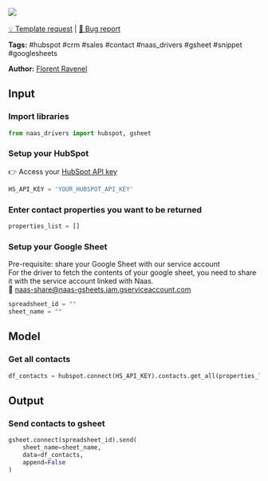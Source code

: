 <a href="https://app.naas.ai/user-redirect/naas/downloader?url=https://raw.githubusercontent.com/jupyter-naas/awesome-notebooks/master/HubSpot/HubSpot_Send_contacts_to_gsheet.ipynb" target="_parent"><img src="https://naasai-public.s3.eu-west-3.amazonaws.com/open_in_naas.svg"/></a><br><br><a href="https://github.com/jupyter-naas/awesome-notebooks/issues/new?assignees=&labels=&template=template-request.md&title=Tool+-+Action+of+the+notebook+">💡 Template request</a> | <a href="https://github.com/jupyter-naas/awesome-notebooks/issues/new?assignees=&labels=&template=bug_report.md&title=">🚨 Bug report</a>

**Tags:** #hubspot #crm #sales #contact #naas_drivers #gsheet #snippet #googlesheets

**Author:** [Florent Ravenel](https://www.linkedin.com/in/florent-ravenel/)

## Input

### Import libraries


```python
from naas_drivers import hubspot, gsheet
```

### Setup your HubSpot
👉 Access your [HubSpot API key](https://knowledge.hubspot.com/integrations/how-do-i-get-my-hubspot-api-key)


```python
HS_API_KEY = 'YOUR_HUBSPOT_API_KEY'
```

### Enter contact properties you want to be returned


```python
properties_list = []
```

### Setup your Google Sheet

Pre-requisite: share your Google Sheet with our service account <br>
For the driver to fetch the contents of your google sheet, you need to share it with the service account linked with Naas.<br>
🔗 naas-share@naas-gsheets.iam.gserviceaccount.com


```python
spreadsheet_id = ""
sheet_name = ""
```

## Model

### Get all contacts


```python
df_contacts = hubspot.connect(HS_API_KEY).contacts.get_all(properties_list)
```

## Output

### Send contacts to gsheet


```python
gsheet.connect(spreadsheet_id).send(
    sheet_name=sheet_name,
    data=df_contacts,
    append=False
)
```
